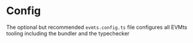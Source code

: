 # Config

The optional but recommended `evmts.config.ts` file configures all EVMts tooling including the bundler and the typechecker

